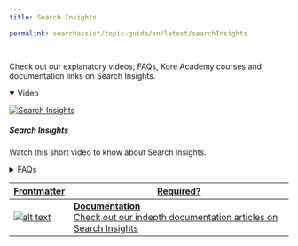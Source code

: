 ```yaml
---
title: Search Insights

permalink: searchassist/topic-guide/en/latest/searchInsights

---
```

<!--#### Topic Guide
###### Search Insights-->

  Check out our explanatory videos, FAQs, Kore Academy courses and documentation links on Search Insights.

<details class="introduction-video" open>
  <summary>Video
  </summary>
  
   [![Search Insights](images/VideoCoverImage.png)](https://player.vimeo.com/video/751566799?h=d4b5a81d63&badge=0&autopause=0&player_id=0&app_id=58479/embed)

  ##### Search Insights
  Watch this short video to know about Search Insights.

</details>

<details>
  <summary>FAQs
  </summary>

  <a class="doc-link" target="_blank" href="https://docs.kore.ai/searchassist/search-analytics/search-insights-2/">
 
  How can I use my search insights to improve relevance?

</a>

 <a class="doc-link" target="_blank" href="https://docs.kore.ai/searchassist/search-analytics/search-insights-2/">
 
  What are positive and negative feedback metrics?

</a>
 
  
<a class="doc-link" target="_blank" href="https://docs.kore.ai/searchassist/search-analytics/search-insights-2/">

  How do I enable or disable user feedback for search?

</a>



</details>



<a class="doc-link" target="_blank" href="https://docs.kore.ai/searchassist/search-analytics/search-insights-2/">
 

| Frontmatter | Required? |
|-------------|-------------|
| ![alt text](images/SA_Documentation.svg "Title") | **Documentation**  <br /> Check out our indepth documentation articles on Search Insights | 


</a>
